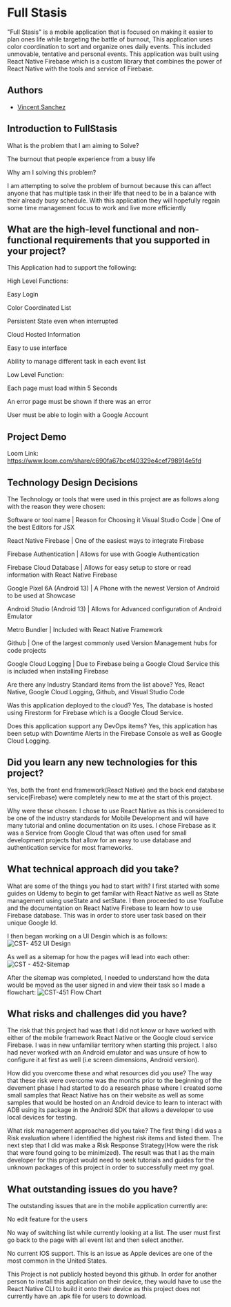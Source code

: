 
# Full Stasis

"Full Stasis" is a mobile application that is focused on making it easier to plan ones life while targeting the battle of burnout, This application uses color coordination to sort and organize ones daily events. This included unmovable, tentative and personal events. This application was built using React Native Firebase which is a custom library that combines the power of React Native with the tools and service of Firebase.




## Authors

- [Vincent Sanchez](https://www.github.com/ironson22)


## Introduction to FullStasis

What is the problem that I am aiming to Solve?

The burnout that people experience from a busy life

Why am I solving this problem?

I am attempting to solve the problem of burnout because this can affect anyone that has multiple task in their life that need to be in a balance with their already busy schedule. With this application they will hopefully regain some time management focus to work and live more efficiently
## What are the high-level functional and non-functional requirements that you supported in your project?

This Application had to support the following:

High Level Functions:

Easy Login

Color Coordinated List

Persistent State even when interrupted

Cloud Hosted Information

Easy to use interface

Ability to manage different task in each event list

Low Level Function:

Each page must load within 5 Seconds

An error page must be shown if there was an error

User must be able to login with a Google Account
## Project Demo

Loom Link: https://www.loom.com/share/c690fa67bcef40329e4cef798914e5fd
## Technology Design Decisions

The Technology or tools that were used in this project are as follows along with the reason they were chosen:

Software or tool name | Reason for Choosing it
Visual Studio Code | One of the best Editors for JSX

React Native Firebase | One of the easiest ways to integrate Firebase

Firebase Authentication | Allows for use with Google Authentication

Firebase Cloud Database | Allows for easy setup to store or read information with React Native Firebase

Google Pixel 6A (Android 13) | A Phone with the newest Version of Android to be used at Showcase

Android Studio (Android 13) | Allows for Advanced configuration of Android Emulator

Metro Bundler | Included with React Native Framework

Github | One of the largest commonly used Version Management hubs for code projects

Google Cloud Logging | Due to Firebase being a Google Cloud Service this is included when installing Firebase

Are there any Industry Standard items from the list above?
Yes, React Native, Google Cloud Logging, Github, and Visual Studio Code

Was this application deployed to the cloud?
Yes, The database is hosted using Firestorm for Firebase which is a Google Cloud Service.

Does this application support any DevOps items?
Yes, this application has been setup with Downtime Alerts in the Firebase Console as well as Google Cloud Logging.

## Did you learn any new technologies for this project?
Yes, both the front end framework(React Native) and the back end database service(Firebase) were completely new to me at the start of this project.

Why were these chosen: 
I chose to use React Native as this is considered to be one of the industry standards for Mobile Development and will have many tutorial and online documentation on its uses. I chose Firebase as it was a Service from Google Cloud that was often used for small development projects that allow for an easy to use database and authentication service for most frameworks.
## What technical approach did you take?

What are some of the things you had to start with?
I first started with some guides on Udemy to begin to get familar with React Native as well as State management using useState and setState. I then proceeded to use YouTube and the documentation on React Native Firebase to learn how to use Firebase database. This was in order to store user task based on their unique Google Id.

I then began working on a UI Desgin which is as follows:
![CST- 452 UI Design](https://user-images.githubusercontent.com/5006228/235368397-e1d94059-e05e-4677-8070-9278f1293968.jpg)

As well as a sitemap for how the pages will lead into each other:
![CST - 452-Sitemap](https://user-images.githubusercontent.com/5006228/235368362-2cbb789f-041b-4d7f-a4c6-aebd7451b8ae.jpeg)

After the sitemap was completed, I needed to understand how the data would be moved as the user signed in and view their task so I made a flowchart:
![CST-451 Flow Chart](https://user-images.githubusercontent.com/5006228/235368427-a14c6091-c39e-4255-9514-0717e35657c9.jpg)
## What risks and challenges did you have?
The risk that this project had was that I did not know or have worked with either of the mobile framework React Native or the Google cloud service Firebase. I was in new unfamiliar territory when starting this project. I also had never worked with an Android emulator and was unsure of how to configure it at first as well (i.e screen dimensions, Android version).


How did you overcome these and what resources did you use?
The way that these risk were overcome was the months prior to the beginning of the devement phase I had started to do a research phase where I created some small samples that React Native has on their website as well as some samples that would be hosted on an Android device to learn to interact with ADB using its package in the Android SDK that allows a developer to use local devices for testing. 

What risk management approaches did you take?
The first thing I did was a Risk evaluation where I identified the highest risk items and listed them. The next step that I did was make a Risk Response Strategy(How were the risk that were found going to be minimized). The result was that I as the main developer for this project would need to seek tutorials and guides for the unknown packages of this project in order to successfully meet my goal.
## What outstanding issues do you have?

The outstanding issues that are in the mobile application currently are:

No edit feature for the users

No way of switching list while currently looking at a list. The user must first go back to the page with all event list and then select another.

No current IOS support. This is an issue as Apple devices are one of the most common in the United States.

This Project is not publicly hosted beyond this github. In order for another person to install this application on their device, they would have to use the React Native CLI to build it onto their device as this project does not currently have an .apk file for users to download.
